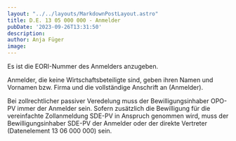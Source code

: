 ```yaml
---
layout: "../../layouts/MarkdownPostLayout.astro"
title: D.E. 13 05 000 000 - Anmelder
pubDate: '2023-09-26T13:31:50'
description: 
author: Anja Füger
image: 
---
```


Es ist die EORI-Nummer des Anmelders anzugeben.

Anmelder, die keine Wirtschaftsbeteiligte sind, geben ihren Namen und Vornamen bzw. Firma und die vollständige Anschrift an (Anmelder).

Bei zollrechtlicher passiver Veredelung muss der Bewilligungsinhaber OPO-PV immer der Anmelder sein. Sofern zusätzlich die Bewilligung für die vereinfachte Zollanmeldung SDE-PV in Anspruch genommen wird, muss der Bewilligungsinhaber SDE-PV der Anmelder oder der direkte Vertreter (Datenelement 13 06 000 000) sein.